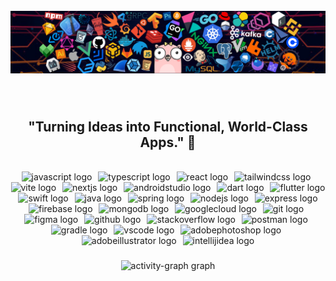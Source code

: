 <br clear="both">
<div align="center">
  <img src="assets/banner2.png" style="max-width: 100%; height: auto;" alt="Banner">
</div>

###
<br>
<h2 align="center">
   "Turning Ideas into Functional, World-Class Apps." 🚀
</h2>
<br>
<!-- <p align="center"> 
 <img src="https://komarev.com/ghpvc/?username=dineshxo&label=Profile%20views&color=0e75b6&style=flat" alt="dineshxo" />
</p> -->

<div align="center">
  <img src="https://skillicons.dev/icons?i=js" height="40" alt="javascript logo"  />
  <img width="2" />
  <img src="https://skillicons.dev/icons?i=ts" height="40" alt="typescript logo"  />
  <img width="2" />
  <img src="https://cdn.jsdelivr.net/gh/devicons/devicon/icons/react/react-original.svg" height="40" alt="react logo"  />
  <img width="2" />
  <img src="https://skillicons.dev/icons?i=tailwind" height="40" alt="tailwindcss logo"  />
 <img width="2" />
  <img src="https://skillicons.dev/icons?i=vite" height="40" alt="vite logo"  />
  <img width="2" />
  <img src="https://skillicons.dev/icons?i=nextjs" height="40" alt="nextjs logo"  />
  <img width="2" />
  <img src="https://skillicons.dev/icons?i=androidstudio" height="40" alt="androidstudio logo"  />
  <img width="2" />
  <img src="https://skillicons.dev/icons?i=dart" height="40" alt="dart logo"  />
  <img width="2" />
  <img src="https://skillicons.dev/icons?i=flutter" height="40" alt="flutter logo"  />
  <img width="2" />
  <img src="https://skillicons.dev/icons?i=swift" height="40" alt="swift logo"  />
  <img width="2" />
  <img src="https://skillicons.dev/icons?i=java" height="40" alt="java logo"  />
  <img width="2" />
  <img src="https://skillicons.dev/icons?i=spring" height="40" alt="spring logo"  />
  <img width="2" />
  <img src="https://skillicons.dev/icons?i=nodejs" height="40" alt="nodejs logo"  />
  <img width="2" />
  <img src="https://skillicons.dev/icons?i=express" height="40" alt="express logo"  />
<img width="2" />
  <img src="https://skillicons.dev/icons?i=firebase" height="40" alt="firebase logo"  />
  <img width="2" />
  <img src="https://skillicons.dev/icons?i=mongodb" height="40" alt="mongodb logo"  />
 <img width="2" />
  <img src="https://skillicons.dev/icons?i=gcp" height="40" alt="googlecloud logo"  />
  <img width="2" />
  <img src="https://skillicons.dev/icons?i=git" height="40" alt="git logo"  />
  <img width="2" />
  <img src="https://skillicons.dev/icons?i=figma" height="40" alt="figma logo"  />
  <img width="2" />
  <img src="https://skillicons.dev/icons?i=github" height="40" alt="github logo"  />
  <img width="2" />
  <img src="https://skillicons.dev/icons?i=stackoverflow" height="40" alt="stackoverflow logo"  />
 <img width="2" />
  <img src="https://skillicons.dev/icons?i=postman" height="40" alt="postman logo"  />
  <img width="2" />
  <img src="https://skillicons.dev/icons?i=gradle" height="40" alt="gradle logo"  />
  <img width="2" />
  <img src="https://skillicons.dev/icons?i=vscode" height="40" alt="vscode logo"  />
 <img width="2" />
  <img src="https://skillicons.dev/icons?i=ps" height="40" alt="adobephotoshop logo"  />
  <img width="2" />
  <img src="https://skillicons.dev/icons?i=ai" height="40" alt="adobeillustrator logo"  />
  <img width="2" />
  <img src="https://skillicons.dev/icons?i=idea" height="40" alt="intellijidea logo"  />
</div>


###

<div align="center">
  <img src="https://github-readme-activity-graph.vercel.app/graph?username=dineshxo&radius=16&theme=react&area=true&order=5&hide_border=true&hide_title=false&bg_color=00000" height="300" alt="activity-graph graph"  />
</div>

###


###

